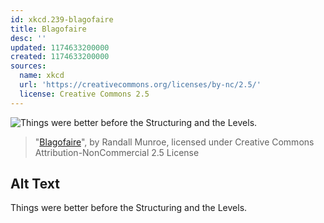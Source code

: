 ```yaml
---
id: xkcd.239-blagofaire
title: Blagofaire
desc: ''
updated: 1174633200000
created: 1174633200000
sources:
  name: xkcd
  url: 'https://creativecommons.org/licenses/by-nc/2.5/'
  license: Creative Commons 2.5
---
```

![Things were better before the Structuring and the Levels.](https://imgs.xkcd.com/comics/blagofaire.png)
> "[Blagofaire](https://xkcd.com/239/)", by Randall Munroe, licensed under Creative Commons Attribution-NonCommercial 2.5 License

## Alt Text
Things were better before the Structuring and the Levels.
